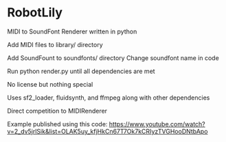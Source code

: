 # RobotLily

MIDI to SoundFont Renderer written in python

Add MIDI files to library/ directory

Add SoundFount to soundfonts/ directory
Change soundfont name in code

Run python render.py until all dependencies are met

No license but nothing special

Uses sf2_loader, fluidsynth, and ffmpeg along with other dependencies

Direct competition to MIDIRenderer

Example published using this code:
https://www.youtube.com/watch?v=2_dv5jrlSik&list=OLAK5uy_kfjHkCn67T7Ok7kCRIyzTVGHooDNtbApo
